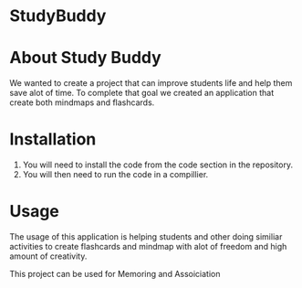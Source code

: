 # StudyBuddy

# About Study Buddy
We wanted to create a project that can improve students life and help them save alot of time. To complete that goal we created an application that create both mindmaps and flashcards.


# Installation
1. You will need to install the code from the code section in the repository.
2. You will then need to run the code in a compillier.

# Usage
The usage of this application is helping students and other doing similiar activities to create flashcards and mindmap with alot of freedom and high amount of creativity.

This project can be used for Memoring and Assoiciation

